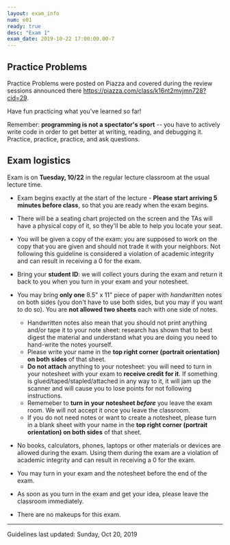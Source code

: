 ```yaml
---
layout: exam_info
num: e01
ready: true
desc: "Exam 1"
exam_date: 2019-10-22 17:00:00.00-7
---
```


## Practice Problems

 Practice Problems were posted on Piazza and covered during the review sessions announced there <https://piazza.com/class/k16nt2mvjmn728?cid=29>.
 
 Have fun practicing what you've learned so far!

Remember: **programming is not a spectator's sport** -- you have to actively write code in order to get better at writing, reading, and debugging it. Practice, practice, practice, and ask questions.

 
 ## Exam logistics

Exam is on **Tuesday, 10/22** in the regular lecture classroom at the usual lecture time.
* Exam begins exactly at the start of the lecture - **Please start arriving 5 minutes before class**, so that you are ready when the exam begins. 

* There will be a seating chart projected on the screen and the TAs will have a physical copy of it, so they'll be able to help you locate your seat.

* You will be given a copy of the exam: you are supposed to work on the copy that you are given and should not trade it with your neighbors. Not following this guideline is considered a violation of academic integrity and can result in receiving a 0 for the exam.

* Bring your **student ID**: we will collect yours during the exam and return it back to you when you turn in your exam and your notesheet.

* You may bring **only one** 8.5" x 11" piece of paper with _handwritten_ notes on both sides (you don't have to use both sides, but you may if you want to do so). You are **not allowed two sheets** each with one side of notes.
  * Handwritten notes also mean that you should not print anything and/or tape it to your note sheet: research has shown that to best digest the material and understand what you are doing you need to hand-write the notes yourself. 
  * Please write your name in the **top right corner (portrait orientation) on both sides** of that sheet.
  * **Do not attach** anything to your notesheet: you will need to turn in your notesheet with your exam to **receive credit for it**. If something is glued/taped/stapled/attached in any way to it, it will jam up the scanner and will cause you to lose points for not following instructions.
  * Rememeber to **turn in your notesheet _before_** you leave the exam room. We will not accept it once you leave the classroom.
  * If you do not need notes or want to create a notesheet, please turn in a blank sheet with your name in the **top right corner (portrait orientation) on both sides** of that sheet.

*    No books, calculators, phones, laptops or other materials or devices are allowed during the exam. Using them during the exam are a violation of academic integrity and can result in receiving a 0 for the exam.

* You may turn in your exam and the notesheet before the end of the exam.

* As soon as you turn in the exam and get your idea, please leave the classroom immediately.

*    There are no makeups for this exam.

* * *

Guidelines last updated: Sunday, Oct 20, 2019

